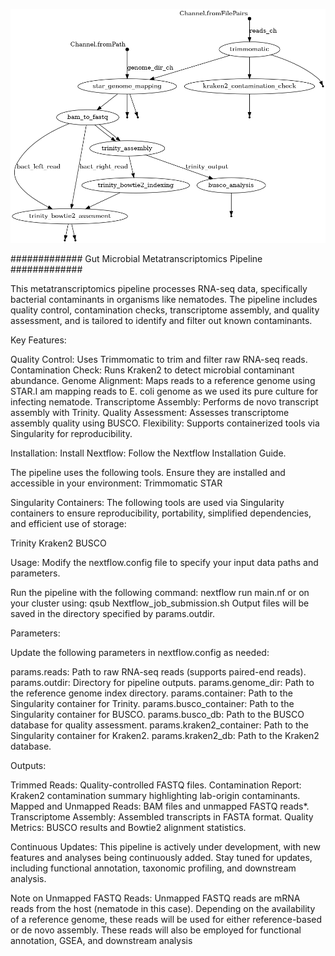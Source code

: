 ![Pipeline_workflow](https://github.com/SonalDahale/Nextflow-pipeline-for-Meta-transcriptomics-analysis/blob/main/Metatrasncritpomic_nextflow.png)

############# Gut Microbial Metatranscriptomics Pipeline #############

This metatranscriptomics pipeline processes RNA-seq data, specifically bacterial contaminants in organisms like nematodes. The pipeline includes quality control, contamination checks, transcriptome assembly, and quality assessment, and is tailored to identify and filter out known contaminants.

Key Features:

Quality Control: Uses Trimmomatic to trim and filter raw RNA-seq reads.
Contamination Check: Runs Kraken2 to detect microbial contaminant abundance.
Genome Alignment: Maps reads to a reference genome using STAR.I am mapping reads to E. coli genome as we used its pure culture for infecting nematode.
Transcriptome Assembly: Performs de novo transcript assembly with Trinity.
Quality Assessment: Assesses transcriptome assembly quality using BUSCO.
Flexibility: Supports containerized tools via Singularity for reproducibility.

Installation:
Install Nextflow: Follow the Nextflow Installation Guide.

The pipeline uses the following tools. Ensure they are installed and accessible in your environment:
Trimmomatic
STAR

Singularity Containers:
The following tools are used via Singularity containers to ensure reproducibility, portability, simplified dependencies, and efficient use of storage:

Trinity
Kraken2
BUSCO

Usage:
Modify the nextflow.config file to specify your input data paths and parameters.

Run the pipeline with the following command:
nextflow run main.nf
or on your cluster using:
qsub Nextflow_job_submission.sh
Output files will be saved in the directory specified by params.outdir.

Parameters:

Update the following parameters in nextflow.config as needed:

params.reads: Path to raw RNA-seq reads (supports paired-end reads).
params.outdir: Directory for pipeline outputs.
params.genome_dir: Path to the reference genome index directory.
params.container: Path to the Singularity container for Trinity.
params.busco_container: Path to the Singularity container for BUSCO.
params.busco_db: Path to the BUSCO database for quality assessment.
params.kraken2_container: Path to the Singularity container for Kraken2.
params.kraken2_db: Path to the Kraken2 database.

Outputs:

Trimmed Reads: Quality-controlled FASTQ files.
Contamination Report: Kraken2 contamination summary highlighting lab-origin contaminants.
Mapped and Unmapped Reads: BAM files and unmapped FASTQ reads*.
Transcriptome Assembly: Assembled transcripts in FASTA format.
Quality Metrics: BUSCO results and Bowtie2 alignment statistics.

Continuous Updates:
This pipeline is actively under development, with new features and analyses being continuously added. Stay tuned for updates, including functional annotation, taxonomic profiling, and downstream analysis.

Note on Unmapped FASTQ Reads:
Unmapped FASTQ reads are mRNA reads from the host (nematode in this case). Depending on the availability of a reference genome, these reads will be used for either reference-based or de novo assembly. These reads will also be employed for functional annotation, GSEA, and downstream analysis
